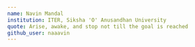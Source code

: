 ```yaml
---
name: Navin Mandal
institution: ITER, Siksha 'O' Anusandhan University
quote: Arise, awake, and stop not till the goal is reached
github_user: naaavin
---
```

